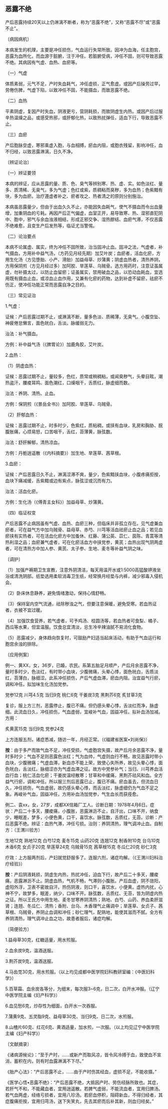 ## 恶露不绝

产后恶露持续20天以上仍淋漓不断者，称为“恶露不绝”，又称“恶露不尽”或“恶露不止”。

〔病因病机〕

本病发生的机理，主要是冲任损伤，气血运行失常所致。因冲为血海，任主胞宫，恶露为血所化，而血源于脏腑，注于冲任。若脏腑受病，冲任不固，则可导致恶露不绝。其病因有气虚、血热、血瘀等。

（一）气虚

体质素弱，元气不足，产时失血耗气，冲任虚损，正气愈虚。或因产后操劳过早，劳倦伤脾，气虚下陷，以致冲任不固，不能摄血，而致恶露不绝。

（二）血热

平素阴虚，复因产时失血，阴液更亏，营阴耗损，而致阴虚生内热。或因产后过服辛热温燥之品，或感受热邪，或肝郁化热，以致热扰弹任，适血下行，导致恶露不止。

（三）血瘀

产后胞脉空虚，寒邪乘虚入胞，与血相搏，瘀血内阻，或胞衣残留，影响冲任，血不归经，以致恶露淋漓，日久不净。

〔辨证论治〕

（一）辨证要领

本病的辨证，应从恶露的量、质、色、臭气等辨别寒、热、虚、实。如色淡红、量多、质清稀、无臭气，多为气虚；色红或紫，质稠粘而臭秽，多为血热；色紫黯有块，多为血瘀。治疗遵虚者补之、瘀者攻之、热者清之的原则分别施治。

本病虽恶露量少，但由于出血久久不止，亦能因失血耗气，使气不摄血而令出血量增，加重阴血的亏耗。再因产后正气偏虚，血室正开，易导致寒、热、湿邪直犯阴中、胞中，邪气与余血浊液相结，形成正邪交争、湿热膠结、血瘀气滞，不仅恶露不绝难愈，且变生产后发热等，临证尤当警惕。

（二）论治要点

本病不论属虚、属实，终为冲任不固所致，治当固冲止血。固冲之法，气虚者，补气摄血，方用补中益气汤，（方药见月经先期）加艾叶炭；血瘀者，活血化瘀，方用生化汤（方见堕胎、小产、滑胎）加益母草、炒蒲黄；阴虚血热者，清热养阴，方用保阴煎（方见月经过多）加阿胶、旱莲草、乌贼骨。选方用药时，注意证虽属虚，勿补摄太过，以防止血留瘀；证虽属实，禁用破血之品，以恐动血耗血，宜选用既有摄血止血，或凉血止血作用，又兼有化瘀的药物，达到补虚不留瘀，祛瘀不伤正，使冲任功能正常而恶露自净之目的。

（三）常见证治

1.气虚：

证候：产后恶露过期不止，或淋漓不断，量多色淡、质稀薄，无臭气。小腹空坠、神疲倦怠懒言，面色㿠白，舌淡。脉缓弱无力。

治法：补气摄血。

方例：补中益气汤（《脾胃论》）加鹿角胶，艾叶炭。

2.血热：

（1）阴虚血热：

证候：恶露过期不止，量较多，色红，质常或稍稠粘，或闻臭秽气，头晕目眩，潮热盗汗，腰痠耳鸣、面色潮红，口燥咽干，舌质红，脉虚细而数。

治法：养阴、清热、止血。

方例：保阴煎（《景岳全书》）加阿胶、旱莲草、乌贼骨。

（2）肝郁血热：

证候：恶露过期不止，时多时少，色紫红，质粘稠，或挟有血块，乳房和胸胁、脘腹胀痛，心烦易怒，口苦咽干，舌红，苔薄黄，脉弦数。

治法：舒肝解郁，清热凉血。

方例：丹栀逍遥散（《内科摘要》）加生地、旱莲草、茜草根。

3.血瘀：

证候：产后恶露日久不止，淋漓涩滞不爽，量少，色紫黯挟血块，小腹疼痛拒按，血块下痛减缓，舌紫黯或边有紫点，脉弦涩或沉而有力。

治法：活血化瘀。

方例：生化汤（《傅青主女科》）加益母草、炒蒲黄。

（四）临证权变

产后恶露不止病因虽有气虚、血热、血瘀三种，但临床并非孤立存在。见气虚兼血瘀者，可在益气方中加乌贼骨、益母草、赤芍、川芎等活血祛瘀止血之品；若见血瘀挟有实热者，可在活血化瘀方中加蚤休、红藤、蒲公英、苡仁、茵陈、青蒿等清热利湿之品；血瘀兼气虚者，可在化瘀活血方中挟党参，黄芪；血热出现气阴两虚者，可在清热方中加人参、黄芪、太子参、生地、麦冬等补益气阴之味。

〔调护〕

（1）加强产褥期卫生宣教，注意外阴清洁，每天用温开水或1:5000高猛酸钾液坐浴或清洗阴部。纸垫选用柔软消毒卫生纸，经常换月经垫与内裤，减少邪毒入侵机会。

（2）卧床休息静养，避免情绪激动，保持心情舒畅。

（3）保持室内空气流通，祛除秽浊之气，但要注意保暖，避免受寒。若血热证者，衣被不宜过暖。

（4）加强饮食营养，若气虚者，可予鸡汤、桂圆汤等，若血热者可食梨、橘子、西瓜等水果，但宜温服。饮食总宜清淡，忌生冷辛辣油腻不易消化食物。

（5）恶露减少，身体趋向恢复时，可鼓励产妇适当起床活动，有助于气血运行和胞宫余浊的排除。

〔应用例案〕

例一、黄XX，女，36岁，已婚，农民。系第五胎足月顺产，产后月余恶露不净，量时多时少，色淡红，有时带小血块，少腹微痛，头晕心悸，面色㿠白，舌质淡红，苔薄白，脉细涩。此系冲任损伤，产后气虚血滞，瘀血内阻。治宜益气行瘀，调和冲任。拟加味生化汤加党参。

党参12克  川芎4.5克  当归9克  桃仁6克  干姜炭3克  黑荆芥6克  炙甘草3克

复诊，服上方三剂，恶露停止，腹已不痛。但仍感头晕心悸，舌淡红而净，脉虚细。此流血日久，冲任损伤，气血虚弱，宜峻补气血，固益冲任。拟补血汤加减。方用：

炙黄芪15克  当归9克  党参24克

上方连服五剂，诸症悉减，随访一年，月经正常。（《福建省医案•刘尚保》）

**按**：由于多产而致气血不足，冲任受损，气虚胞宫失摄，故产后月余恶露不净，量时多时少；气血不足则恶露色淡红；气为血帅，气虚则血行不畅，故见恶露时带小血块，少腹微痛；气虚血滞，新血亦不能上荣，致使心失所养，故见头晕心悸，面色㿠白，舌淡红。脉细涩亦为气虚血滞之征。故方中党参补气；当归、川芎养血活血行血；桃仁活血化瘀；干姜炭温经散寒；甘草和中缓痛，黑荆芥祛风和血。全方益气行瘀，调和冲任。所以服三剂后恶露已止，腹已不痛。瘀血虽去，但流血日久，冲任损伤，气血虚弱，故仍感头晕心悸，而舌淡红，脉虚细仍为气血不足之象。再峻补气血，固益冲任，方用补血汤加党参，气生血长而获痊愈。

例二、袁xx，女，27岁，成都XX信箱厂工人。诊断日期：1978年4月6日。症状：产后二十多天，腰痠痛，小腹胀，恶露淋沥不止，自汗出，口味不开，纳食少，睡眠差，梦多，小便色黄，口干，喜饮水。脉弦数，舌质红，无苔。诊断：产后恶露不绝。辨证：血热气滞，冲任亏损。治则：养阴清热，理气调冲止血。自制方：（王渭川验方）

生地12克  熟地12克  白芍12克  麦冬15克  山药20克  连翘12克  制香附10克  台乌10克  木香6克  女贞子20克  旱莲草24克  乌贼骨15克  茜草根15克  冬瓜仁20克  砂仁3克

疗效：上方服两剂后，产妇就觉舒服多了。连服六剂，诸症均解。（《王渭川妇科治疗经验》）

**按**：产后阴液耗损，阴虚生内热，热扰冲任，迫血下行，故产后二十多天，腰痠痛，恶露淋沥不止。阴虚血热，气机不畅，气滞则小腹胀。产后血虚，阴不敛阳，虚阳外浮，卫表不密故自汗。热伤阴液，则口干，喜饮水，小便黄。虚热内扰，心神不宁，故梦多，眠差，纳少，口味不开。脉弦数，舌质红、无苔，皆为阴虚内热之征。所以王氏方中用生地、麦冬甘寒养阴清热；熟地、白芍、山药、养血柔肝滋肾；连翘、冬瓜仁、清热；香附、台乌、木香理气止痛调中；旱莲草、女贞子、茜草根、乌贼骨，养阴止血调和冲任；砂仁理气，配熟地，能使其滋而不腻。全方有养阴清热，理气调冲止血之功，故患者服后，诸症均解。

〔简便验方〕

1.益母草30克，红糖适量，用水煎服。

2.血余炭9克，温酒送服。

3.荆芥炭9克，温酒送服。

4.马齿苋30克，用水煎服。（以上均见成都中医学院妇科教研室编：《中医妇科学》）

5.百草霜、血余炭各等分，为细末，每次服3~6克，日二次，白开水冲服。（辽宁中医学院主编《妇产科学》）

6.血见愁6克，炒存性为细面，白开水一次吞服。

7.蒲黄9克、五灵脂9克、益母草30克、当归9克、日二次，水煎服。

8.山楂片60克、红花6克、黄酒适量，加水煎，一次服。（以上均见辽宁中医学院主编《妇产科学》）

〔文献摘录〕

《诸病源候论》：“至于产时，……或新产而取风凉，皆令风冷搏于血，致使血不宣消，蓄积在内，则有时血露淋漓不下尽。”

《胎产心法》：“产后恶露不止，……由于产时伤其经血，虚损不足，不能收摄。”

《医学心悟•恶露不绝》：“产后恶露不绝，大抵因产时、劳伤经脉所致也。其症，若肝气不和，不能藏血者，宜用逍遥散。若脾气虚弱，不能流血者，宜用归脾汤。若气血两虚，经络亏损者，宜用八珍汤。若瘀血停积，阻碍新血，不得归经者，其症腹痛拒按，宜用归芎汤，送下失笑丸，先去其瘀而后补其新，则血归经矣。”
